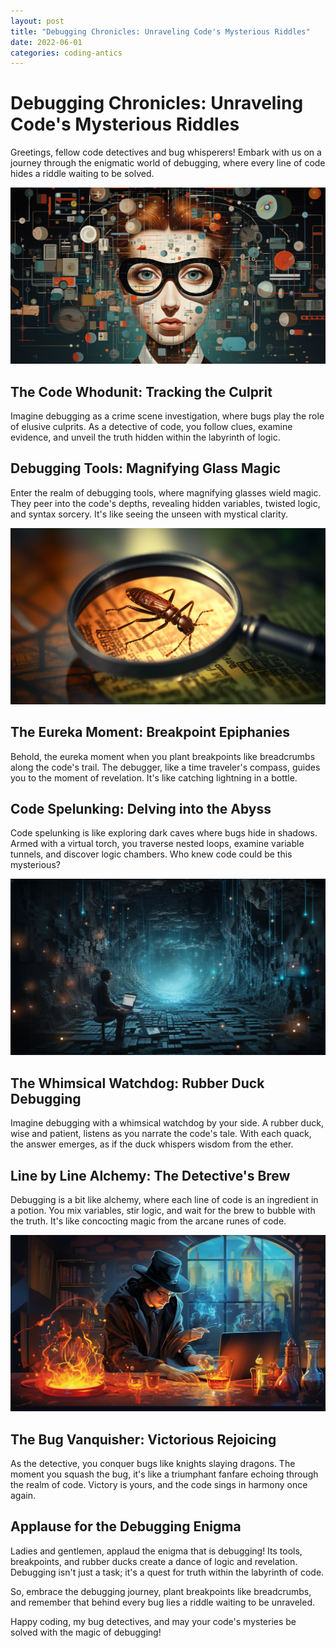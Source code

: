 ```yaml
---
layout: post
title: "Debugging Chronicles: Unraveling Code's Mysterious Riddles"
date: 2022-06-01
categories: coding-antics
---
```


# Debugging Chronicles: Unraveling Code's Mysterious Riddles

Greetings, fellow code detectives and bug whisperers! Embark with us on a journey through the enigmatic world of debugging, where every line of code hides a riddle waiting to be solved.

![Debugging Realm](/assets/images/debugging_realm.png)

## The Code Whodunit: Tracking the Culprit

Imagine debugging as a crime scene investigation, where bugs play the role of elusive culprits. As a detective of code, you follow clues, examine evidence, and unveil the truth hidden within the labyrinth of logic.

## Debugging Tools: Magnifying Glass Magic

Enter the realm of debugging tools, where magnifying glasses wield magic. They peer into the code's depths, revealing hidden variables, twisted logic, and syntax sorcery. It's like seeing the unseen with mystical clarity.

![Magnifying Glass Magic](/assets/images/magnifying_glass_magic.png)

## The Eureka Moment: Breakpoint Epiphanies

Behold, the eureka moment when you plant breakpoints like breadcrumbs along the code's trail. The debugger, like a time traveler's compass, guides you to the moment of revelation. It's like catching lightning in a bottle.

## Code Spelunking: Delving into the Abyss

Code spelunking is like exploring dark caves where bugs hide in shadows. Armed with a virtual torch, you traverse nested loops, examine variable tunnels, and discover logic chambers. Who knew code could be this mysterious?

![Code Spelunking](/assets/images/code_spelunking.png)

## The Whimsical Watchdog: Rubber Duck Debugging

Imagine debugging with a whimsical watchdog by your side. A rubber duck, wise and patient, listens as you narrate the code's tale. With each quack, the answer emerges, as if the duck whispers wisdom from the ether.

## Line by Line Alchemy: The Detective's Brew

Debugging is a bit like alchemy, where each line of code is an ingredient in a potion. You mix variables, stir logic, and wait for the brew to bubble with the truth. It's like concocting magic from the arcane runes of code.

![Line by Line Alchemy](/assets/images/line_by_line_alchemy.png)

## The Bug Vanquisher: Victorious Rejoicing

As the detective, you conquer bugs like knights slaying dragons. The moment you squash the bug, it's like a triumphant fanfare echoing through the realm of code. Victory is yours, and the code sings in harmony once again.

## Applause for the Debugging Enigma

Ladies and gentlemen, applaud the enigma that is debugging! Its tools, breakpoints, and rubber ducks create a dance of logic and revelation. Debugging isn't just a task; it's a quest for truth within the labyrinth of code.

So, embrace the debugging journey, plant breakpoints like breadcrumbs, and remember that behind every bug lies a riddle waiting to be unraveled.

Happy coding, my bug detectives, and may your code's mysteries be solved with the magic of debugging!
